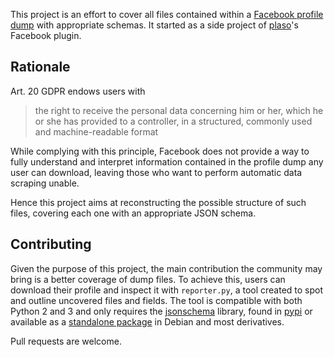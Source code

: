 This project is an effort to cover all files contained within a [Facebook profile dump](https://www.facebook.com/help/1701730696756992) with appropriate schemas. It started as a side project of [plaso](https://github.com/log2timeline/plaso)'s Facebook plugin.

## Rationale

Art. 20 GDPR endows users with

> the right to receive the personal data concerning him or her, which he or she has provided to a controller, in a structured, commonly used and machine-readable format

While complying with this principle, Facebook does not provide a way to fully understand and interpret information contained in the profile dump any user can download, leaving those who want to perform automatic data scraping unable.

Hence this project aims at reconstructing the possible structure of such files, covering each one with an appropriate JSON schema.

## Contributing

Given the purpose of this project, the main contribution the community may bring is a better coverage of dump files. To achieve this, users can download their profile and inspect it with `reporter.py`, a tool created to spot and outline uncovered files and fields. The tool is compatible with both Python 2 and 3 and only requires the [jsonschema](https://github.com/Julian/jsonschema) library, found in [pypi](https://pypi.org/project/jsonschema/) or available as a [standalone package](https://packages.debian.org/python-jsonschema) in Debian and most derivatives.

Pull requests are welcome.
